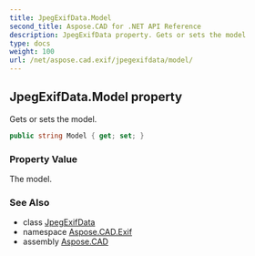 ```yaml
---
title: JpegExifData.Model
second_title: Aspose.CAD for .NET API Reference
description: JpegExifData property. Gets or sets the model
type: docs
weight: 100
url: /net/aspose.cad.exif/jpegexifdata/model/
---
```

## JpegExifData.Model property

Gets or sets the model.

```csharp
public string Model { get; set; }
```

### Property Value

The model.

### See Also

* class [JpegExifData](../)
* namespace [Aspose.CAD.Exif](../../jpegexifdata/)
* assembly [Aspose.CAD](../../../)


